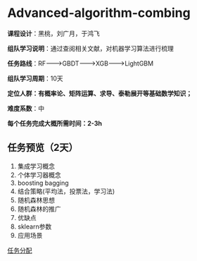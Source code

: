 # Advanced-algorithm-combing

**课程设计**：黑桃，刘广月，于鸿飞

**组队学习说明**：通过查阅相关文献，对机器学习算法进行梳理

**任务路线**：RF--->GBDT--->XGB--->LightGBM

**组队学习周期**：10天

**定位人群：有概率论、矩阵运算、求导、泰勒展开等基础数学知识；**

**难度系数**：中

**每个任务完成大概所需时间：2-3h**

## 任务预览（2天）
1. 集成学习概念
2. 个体学习器概念
3. boosting  bagging
4. 结合策略(平均法，投票法，学习法)
5. 随机森林思想
6. 随机森林的推广
7. 优缺点
8. sklearn参数
9. 应用场景


[任务分配](./学习任务)

